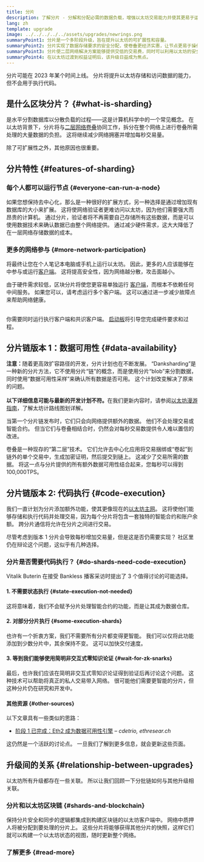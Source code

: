 ```yaml
---
title: 分片
description: 了解分片 - 分解和分配必需的数据负载，增强以太坊交易能力并使其更易于运行。
lang: zh
template: upgrade
image: ../../../../../assets/upgrades/newrings.png
summaryPoint1: 分片是一个多阶段升级，旨在提升以太坊的可扩展性和容量。
summaryPoint2: 分片实现了数据存储要求的安全分配，使卷叠更经济实惠，让节点更易于操作。
summaryPoint3: 分片使二层网络解决方案能够提供交低的交易费，同时可以利用以太坊的安全性。
summaryPoint4: 在以太坊过渡到权益证明后，该升级日益成为焦点。
---
```


<UpgradeStatus dateKey="page-upgrades-shards-date">
    分片可能在 2023 年某个时间上线。 分片将提升以太坊存储和访问数据的能力，但不会用于执行代码。
</UpgradeStatus>

## 是什么区块分片？ {#what-is-sharding}

是水平分割数据库以分散负载的过程——这是计算机科学中的一个常见概念。 在以太坊背景下，分片将与[二层网络卷叠](/layer-2/)协同工作，拆分在整个网络上进行卷叠所需处理的大量数据的负担。 这将继续减少网络拥塞并增加每秒交易量。

除了可扩展性之外，其他原因也很重要。

## 分片特性 {#features-of-sharding}

### 每个人都可以运行节点 {#everyone-can-run-a-node}

如果您想保持去中心化，那么是一种很好的扩展方式，另一种选择是通过增加现有数据库的大小来扩展。 这将使网络验证者更难访问以太坊，因为他们需要强大而昂贵的计算机。 通过分片，验证者将不再需要自己存储所有这些数据，而是可以使用数据技术来确认数据已由整个网络提供。 通过减少硬件需求，这大大降低了在一层网络存储数据的成本。

### 更多的网络参与 {#more-network-participation}

将最终让您在个人笔记本电脑或手机上运行以太坊。 因此，更多的人应该能够在中参与或运行[客户端](/developers/docs/nodes-and-clients/)。 这将提高安全性，因为网络越分散，攻击面越小。

由于硬件需求较低，区块分片将使您更容易单独运行 [客户端](/developers/docs/nodes-and-clients/)，而根本不依赖任何中间服务。 如果您可以，请考虑运行多个客户端。 这可以通过进一步减少故障点来帮助网络健康。

<br />

<InfoBanner isWarning>
  你需要同时运行执行客户端和共识客户端。 <a href="https://launchpad.xircanet" target="_blank">启动板</a>将引导您完成硬件要求和过程。
</InfoBanner>

## 分片链版本 1：数据可用性 {#data-availability}

<InfoBanner emoji=":construction:" isWarning>
  <strong>注意：</strong>随着更高效扩容路径的开发，分片计划也在不断发展。 “Danksharding”是一种新的分片方法，它不使用分片“链”的概念，而是使用分片“blob”来分割数据，同时使用“数据可用性采样”来确认所有数据是否可用。 这个计划改变解决了原来的问题。<br/><br/>
  <strong>以下详细信息可能与最新的开发计划不符。</strong>在我们更新内容时，请参阅<a href="https://members.delphidigital.io/reports/the-hitchhikers-guide-to-ethereum">以太坊漫游指南</a>，了解太坊计路线图划详解。
</InfoBanner>

当第一个分片链发布时，它们只会向网络提供额外的数据。 他们不会处理交易或智能合约。 但当它们与卷叠相结合时，仍然会对每秒交易数提供令人难以置信的改进。

卷叠是一种现存的“第二层”技术。 它们允许去中心化应用将交易捆绑或“卷起”到链外的单个交易中，生成加密证明，然后提交到链上。 这减少了交易所需的数据。 将这一点与分片提供的所有额外数据可用性结合起来，您每秒可以得到 100,000TPS。

## 分片链版本 2: 代码执行 {#code-execution}

我们一直计划为分片添加额外功能，使其更像现在的[以太坊主网](/glossary/#mainnet)。 这将使他们能够存储和执行代码并处理交易，因为每个分片将包含一套独特的智能合约和账户余额。 跨分片通信将允许在分片之间进行交易。

尽管考虑到版本 1 分片会导致每秒增加交易量，但是这是否仍需要实现？ 社区里仍在辩论这个问题，这似乎有几种选择。

### 分片是否需要代码执行？ {#do-shards-need-code-execution}

Vitalik Buterin 在接受 Bankless 播客采访时提出了 3 个值得讨论的可能选择。

<YouTube id="-R0j5AMUSzA" start="5841" />

#### 1. 不需要状态执行 {#state-execution-not-needed}

这将意味着，我们不会赋予分片处理智能合约的功能，而是让其成为数据仓库。

#### 2. 对部分分片执行 {#some-execution-shards}

也许有一个折衷方案，我们不需要所有分片都变得更智能。 我们可以仅将此功能添加到少数分片中，其余保持不变。 这可以加快交付速度。

#### 3. 等到我们能够使用简明非交互式零知识论证 {#wait-for-zk-snarks}

最后，也许我们应该在简明非交互式零知识论证得到验证后再讨论这个问题。 这种技术可以帮助将真正的私人交易带入网络。 很可能他们需要更智能的分片，但这种分片仍在研究和开发中。

#### 其他资源 {#other-sources}

以下文章具有一些类似的思路：

- [阶段 1 已完成：Eth2 成为数据可用性引擎](https://ethresear.ch/t/phase-one-and-done-eth2-as-a-data-availability-engine/5269/8) – _cdetrio, ethresear.ch_

这仍然是一个活跃的讨论点。 一旦我们了解到更多信息，就会更新这些页面。

## 升级间的关系 {#relationship-between-upgrades}

以太坊所有升级都存在一些关联。 所以让我们回顾一下分批链如何与其他升级相关联。

### 分片和以太坊区块链 {#shards-and-blockchain}

保持分片安全和同步的逻辑都集成到构建区块链的以太坊客户端中。 网络中质押人将被分配到要处理的分片上。 这些分片将能够获得其他分片的快照，这样它们就可以构建一个以太坊状态的视图，随时更新整个网络。

### 了解更多 {#read-more}

<ShardChainsList />

